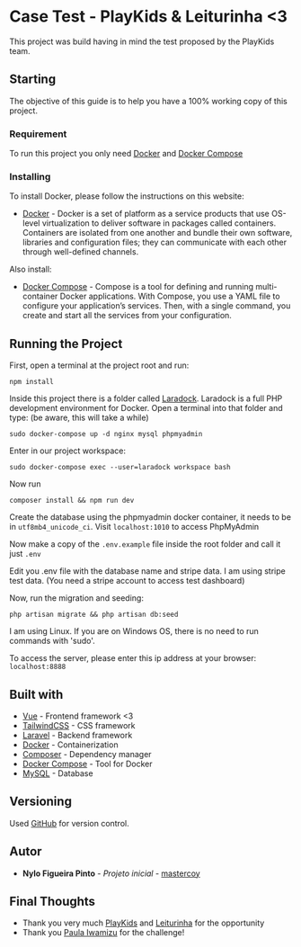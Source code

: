 # Case Test - PlayKids & Leiturinha <3

This project was build having in mind the test proposed by the PlayKids team.

## Starting

The objective of this guide is to help you have a 100% working copy of this project.

### Requirement

To run this project you only need [Docker](https://www.docker.com/get-started) and [Docker Compose](https://docs.docker.com/compose/install/)

### Installing

To install Docker, please follow the instructions on this website:

* [Docker](https://www.docker.com/get-started) - Docker is a set of platform as a service products that use OS-level virtualization to deliver software in packages called containers. Containers are
  isolated from one another and bundle their own software, libraries and configuration files; they can communicate with each other through well-defined channels.

Also install:

* [Docker Compose](https://docs.docker.com/compose/install/) - Compose is a tool for defining and running multi-container Docker applications. With Compose, you use a YAML file to configure your
  application’s services. Then, with a single command, you create and start all the services from your configuration.

## Running the Project

First, open a terminal at the project root and run:

```npm install```

Inside this project there is a folder called [Laradock](http://laradock.io/). Laradock is a full PHP development environment for Docker.
Open a terminal into that folder and type: (be aware, this will take a while)
``` 
sudo docker-compose up -d nginx mysql phpmyadmin
```

Enter in our project workspace:

```sudo docker-compose exec --user=laradock workspace bash```

Now run

```composer install && npm run dev```

Create the database using the phpmyadmin docker container, it needs to be in ```utf8mb4_unicode_ci```. Visit ```localhost:1010``` to access PhpMyAdmin

Now make a copy of the ```.env.example``` file inside the root folder and call it just ```.env```

Edit you .env file with the database name and stripe data. I am using stripe test data. (You need a stripe account to access test dashboard)

Now, run the migration and seeding:

```php artisan migrate && php artisan db:seed```

I am using Linux. If you are on Windows OS, there is no need to run commands with 'sudo'. 

To access the server, please enter this ip address at your browser:
```localhost:8888```

## Built with

* [Vue](https://vuejs.org/) - Frontend framework <3
* [TailwindCSS](https://tailwindcss.com/) - CSS framework
* [Laravel](https://laravel.com/) - Backend framework
* [Docker](https://www.docker.com/get-started) - Containerization
* [Composer](https://getcomposer.org/) - Dependency manager
* [Docker Compose](https://docs.docker.com/compose/install/) - Tool for Docker
* [MySQL](https://www.mysql.com/) - Database

## Versioning

Used [GitHub](https://github.com/) for version control.

## Autor

* **Nylo Figueira Pinto** - *Projeto inicial* - [mastercoy](https://github.com/mastercoy)

## Final Thoughts

* Thank you very much [PlayKids](https://playkids.com/) and [Leiturinha](https://leiturinha.com.br/) for the opportunity
* Thank you [Paula Iwamizu](https://www.linkedin.com/in/paula-iwamizu-32bb0929/) for the challenge!

